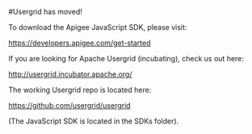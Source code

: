 #Usergrid has moved!

To download the Apigee JavaScript SDK, please visit:

<https://developers.apigee.com/get-started>


If you are looking for Apache Usergrid (incubating), check us out here:

<http://usergrid.incubator.apache.org/>

The working Usergrid repo is located here:

<https://github.com/usergrid/usergrid>

(The JavaScript SDK is located in the SDKs folder).

